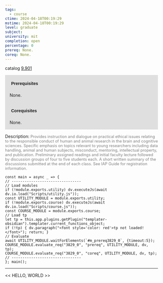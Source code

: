```yaml
---
tags:
  - course
ctime: 2024-04-18T00:19:29
mstime: 2024-04-18T00:19:29
level: graduate
subject: 
university: mit
completion: open
percentage: 0
prereq: None.
coreq: None.
---
```


catalog [9.901](http://student.mit.edu/catalog/m9b.html#9.901)

<span style="display: block; padding: 15px; background-color: rgb(100, 100, 100, 0.2);"><font id="m_prereq3829_0" style="display: block; font-family: Arial, sans-serif; font-weight: bold; padding: 5px">Prerequisites</font><br><span id="prereq3829_0">None.</span></span>
<span style="display: block; padding: 15px; background-color: rgb(100, 100, 100, 0.2);"><font id="m_coreq3829_0" style="display: block; font-family: Arial, sans-serif; font-weight: bold; padding: 5px">Corequisites</font><br><span id="coreq3829_0">None.</span></span>

<font style="">Description:</font>
<font style="color: grey; font-size: 0.8rem;">Provides instruction and dialogue on practical ethical issues relating to the responsible conduct of human and animal research in the brain and cognitive sciences. Specific emphasis on topics relevant to young researchers including data handling, animal and human subjects, misconduct, mentoring, intellectual property, and publication. Preliminary assigned readings and initial faculty lecture followed by discussion groups of four to five students each. A short written summary of the discussions submitted at the end of each class. See IAP Guide for registration information.</font>

```dataviewjs
const main = async _ => {
// --------------------------------
// Load modules
if (!module.exports.utility) dv.executeJs(await dv.io.load("Scripts/utility.js"));
const UTILITY_MODULE = module.exports.utility;
if (!module.exports.course) dv.executeJs(await dv.io.load("Scripts/course.js"));
const COURSE_MODULE = module.exports.course;
// Load tp
let tp = this.app.plugins.getPlugin("templater-obsidian").templater.current_functions_object;
if (!tp) { dv.paragraph("<font style='color: red'>tp not loaded!</font>"); return; }
// Evaluate
await UTILITY_MODULE.waitForElements(`#m_prereq3829_0`, {timeout:5});
COURSE_MODULE.evaluate_req("3829_0", "prereq", UTILITY_MODULE, dv, tp);
COURSE_MODULE.evaluate_req("3829_0", "coreq", UTILITY_MODULE, dv, tp);
// --------------------------------
}; main();
```

---

<< HELLO, WORLD >>
